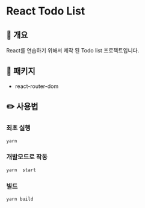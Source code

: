 # React Todo List
## 🚀 개요
React를 연습하기 위해서 제작 된 Todo list 프로젝트입니다.
## 💾 패키지
- react-router-dom
## ✏️ 사용법
### 최초 실행
```
yarn
```
### 개발모드로 작동
```
yarn  start
```
### 빌드
```
yarn build
```